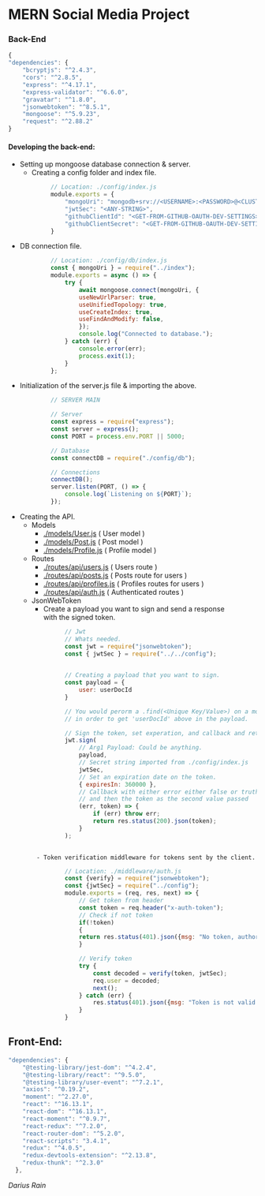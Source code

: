 # MERN Social Media Project

### Back-End

```javascript
{
"dependencies": {
    "bcryptjs": "^2.4.3",
    "cors": "^2.8.5",
    "express": "^4.17.1",
    "express-validator": "^6.6.0",
    "gravatar": "^1.8.0",
    "jsonwebtoken": "^8.5.1",
    "mongoose": "^5.9.23",
    "request": "^2.88.2"
}
```

#### Developing the back-end:
- Setting up mongoose database connection & server.
    - Creating a config folder and index file.        

```javascript
            // Location: ./config/index.js
            module.exports = {
                "mongoUri": "mongodb+srv://<USERNAME>:<PASSWORD>@<CLUSTER-NAME>-xhcxn.mongodb.net/<APP-NAME>?retryWrites=true",
                "jwtSec": "<ANY-STRING>",
                "githubClientId": "<GET-FROM-GITHUB-OAUTH-DEV-SETTINGS>",
                "githubClientSecret": "<GET-FROM-GITHUB-OAUTH-DEV-SETTINGS>"
            }
```

- DB connection file.

```javascript
            // Location: ./config/db/index.js
            const { mongoUri } = require("../index");
            module.exports = async () => {
                try {
                    await mongoose.connect(mongoUri, {
                    useNewUrlParser: true,
                    useUnifiedTopology: true,
                    useCreateIndex: true,
                    useFindAndModify: false,
                    });
                    console.log("Connected to database.");
                } catch (err) {
                    console.error(err);
                    process.exit(1);
                }
            };
```

- Initialization of the server.js file & importing the above.

```javascript
            // SERVER MAIN

            // Server
            const express = require("express");
            const server = express();
            const PORT = process.env.PORT || 5000;

            // Database
            const connectDB = require("./config/db");

            // Connections
            connectDB();
            server.listen(PORT, () => {
                console.log(`Listening on ${PORT}`);
            });

```

- Creating the API.
    - Models
        - [./models/User.js](#) ( User model )
        - [./models/Post.js](#) ( Post model )
        - [./models/Profile.js](#) ( Profile model )
    - Routes
        - [./routes/api/users.js](#) ( Users route )
        - [./routes/api/posts.js](#) ( Posts route for users )
        - [./routes/api/profiles.js](#) ( Profiles routes for users )
        - [./routes/api/auth.js](#) ( Authenticated routes )
    - JsonWebToken
        - Create a payload you want to sign and send a response <br /> 
            with the signed token.

```javascript
                // Jwt
                // Whats needed.
                const jwt = require("jsonwebtoken");
                const { jwtSec } = require("../../config"); 

                
                // Creating a payload that you want to sign.
                const payload = {
                    user: userDocId
                }

                // You would perorm a .find(<Unique Key/Value>) on a model 
                // in order to get 'userDocId' above in the payload.

                // Sign the token, set experation, and callback and return either error or token.
                jwt.sign(
                    // Arg1 Payload: Could be anything.
                    payload,
                    // Secret string imported from ./config/index.js
                    jwtSec, 
                    // Set an expiration date on the token.
                    { expiresIn: 360000 }, 
                    // Callback with either error either false or truthy val
                    // and then the token as the second value passed
                    (err, token) => {
                        if (err) throw err;
                        return res.status(200).json(token);
                    }
                );
                
```

            - Token verification middleware for tokens sent by the client.

```javascript
                // Location: ./middleware/auth.js
                const {verify} = require("jsonwebtoken");
                const {jwtSec} = require("../config");
                module.exports = (req, res, next) => {
                    // Get token from header
                    const token = req.header("x-auth-token");
                    // Check if not token
                    if(!token)
                    {
                    return res.status(401).json({msg: "No token, authorization denied."})
                    }

                    // Verify token
                    try {
                        const decoded = verify(token, jwtSec);
                        req.user = decoded;
                        next();
                    } catch (err) {
                        res.status(401).json({msg: "Token is not valid."})
                    }
                }
```
## Front-End:

```javascript
"dependencies": {
    "@testing-library/jest-dom": "^4.2.4",
    "@testing-library/react": "^9.5.0",
    "@testing-library/user-event": "^7.2.1",
    "axios": "^0.19.2",
    "moment": "^2.27.0",
    "react": "^16.13.1",
    "react-dom": "^16.13.1",
    "react-moment": "^0.9.7",
    "react-redux": "^7.2.0",
    "react-router-dom": "^5.2.0",
    "react-scripts": "3.4.1",
    "redux": "^4.0.5",
    "redux-devtools-extension": "^2.13.8",
    "redux-thunk": "^2.3.0"
  },
```

_Darius Rain_
